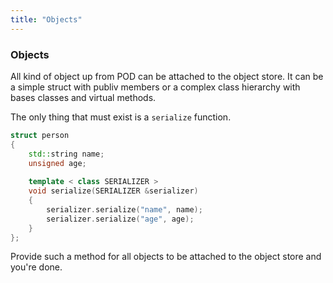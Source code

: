 ```yaml
---
title: "Objects"
---
```


### Objects

All kind of object up from POD can be attached to the object store. It can be a
simple struct with publiv members or a complex class hierarchy with bases classes and virtual
methods.

The only thing that must exist is a `serialize` function.

```cpp
struct person
{
    std::string name;
    unsigned age;
    
    template < class SERIALIZER >
    void serialize(SERIALIZER &serializer)
    {
        serializer.serialize("name", name);
        serializer.serialize("age", age);
    }
};
```

Provide such a method for all objects to be attached to the object store and you're done.
